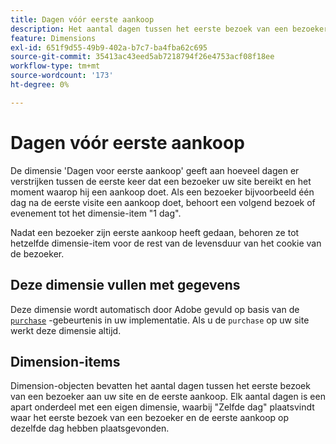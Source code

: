 ```yaml
---
title: Dagen vóór eerste aankoop
description: Het aantal dagen tussen het eerste bezoek van een bezoeker en de eerste aankoop.
feature: Dimensions
exl-id: 651f9d55-49b9-402a-b7c7-ba4fba62c695
source-git-commit: 35413ac43eed5ab7218794f26e4753acf08f18ee
workflow-type: tm+mt
source-wordcount: '173'
ht-degree: 0%

---
```


# Dagen vóór eerste aankoop

De dimensie &#39;Dagen voor eerste aankoop&#39; geeft aan hoeveel dagen er verstrijken tussen de eerste keer dat een bezoeker uw site bereikt en het moment waarop hij een aankoop doet. Als een bezoeker bijvoorbeeld één dag na de eerste visite een aankoop doet, behoort een volgend bezoek of evenement tot het dimensie-item &quot;1 dag&quot;.

Nadat een bezoeker zijn eerste aankoop heeft gedaan, behoren ze tot hetzelfde dimensie-item voor de rest van de levensduur van het cookie van de bezoeker.

## Deze dimensie vullen met gegevens

Deze dimensie wordt automatisch door Adobe gevuld op basis van de [`purchase`](/help/implement/vars/page-vars/events/event-purchase.md) -gebeurtenis in uw implementatie. Als u de `purchase` op uw site werkt deze dimensie altijd.

## Dimension-items

Dimension-objecten bevatten het aantal dagen tussen het eerste bezoek van een bezoeker aan uw site en de eerste aankoop. Elk aantal dagen is een apart onderdeel met een eigen dimensie, waarbij &quot;Zelfde dag&quot; plaatsvindt waar het eerste bezoek van een bezoeker en de eerste aankoop op dezelfde dag hebben plaatsgevonden.
